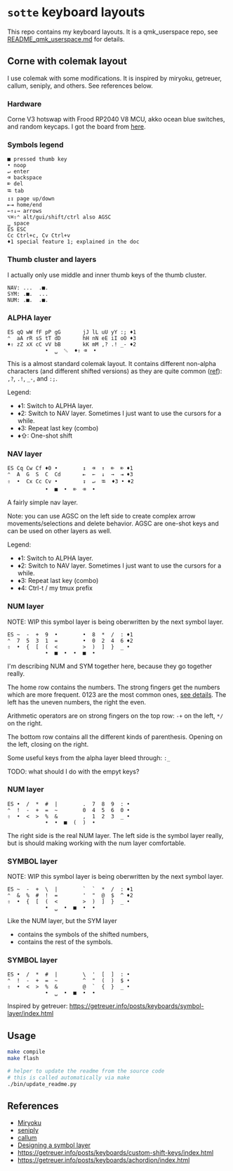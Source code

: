 # `sotte` keyboard layouts

This repo contains my keyboard layouts.
It is a qmk_userspace repo, see [README_qmk_userspace.md](README_qmk_userspace.md) for details.

## Corne with colemak layout

I use colemak with some modifications.
It is inspired by miryoku, getreuer, callum, seniply, and others.
See references below.

### Hardware

Corne V3 hotswap with Frood RP2040 V8 MCU, akko ocean blue switches, and random keycaps.
I got the board from [here](https://42keebs.eu/shop/kits/pro-micro-based/corne-cherry-v3-hotswap-split-ergo-40-kit/).

<!-- REPLACE_MARKER_START -->
### Symbols legend

```text
■ pressed thumb key
• noop
↵ enter
⌫ backspace
⌦ del
⭾ tab
↥↧ page up/down
⇤⇥ home/end
←↑↓→ arrows
⌥⌘⇧⌃ alt/gui/shift/ctrl also AGSC
␣ space
ES ESC
Cc Ctrl+c, Cv Ctrl+v
♦1 special feature 1; explained in the doc
```

### Thumb cluster and layers

I actually only use middle and inner thumb keys of the thumb cluster.

```text
NAV: ...  .■.
SYM: .■.  ...
NUM: .■.  .■.
```

### ALPHA layer

```text
ES qQ wW fF pP gG       jJ lL uU yY :; ♦1
⌃  aA rR sS tT dD       hH nN eE iI oO ♦3
♦⇧ zZ xX cC vV bB       kK mM ,? .! _- ♦2
            •  ␣  ␛  ♦⇧ ⌫  •
```

This is a almost standard colemak layout.
It contains different non-alpha characters (and different shifted versions)
as they are quite common ([ref](https://getreuer.info/posts/keyboards/symbol-layer/index.html#symbol-character-frequencies)):
`,?`, `.!`, `_-`, and `:;`.

Legend:

- ♦1: Switch to ALPHA layer.
- ♦2: Switch to NAV layer. Sometimes I just want to use the cursors for a while.
- ♦3: Repeat last key (combo)
- ♦⇧: One-shot shift

### NAV layer

```text
ES Cq Cw Cf ♦0 •        ↥  ⌫  ↑  ⌦  ⌦ ♦1
⌃  A  G  S  C  Cd       ⇤  ←  ↓  →  ⇥ ♦3
⇧  •  Cx Cc Cv •        ↧  ↵  ⭾  ♦3 • ♦2
            •  ■  •  ⌦  ⌫  •
```

A fairly simple nav layer.

Note: you can use AGSC on the left side to create complex arrow movements/selections
and delete behavior.
AGSC are one-shot keys and can be used on other layers as well.

Legend:

- ♦1: Switch to ALPHA layer.
- ♦2: Switch to NAV layer. Sometimes I just want to use the cursors for a while.
- ♦3: Repeat last key (combo)
- ♦4: Ctrl-t / my tmux prefix

### NUM layer

NOTE: WIP this symbol layer is being oberwritten by the next symbol layer.

```text
ES ~  -  +  9  •        •  8  *  /  : ♦1
⌃  7  5  3  1  =        •  0  2  4  6 ♦2
⇧  •  {  [  (  <        >  )  ]  }  _ •
            •  ■  •  •  ■  •
```

I'm describing NUM and SYM together here, because they go together really.

The home row contains the numbers.
The strong fingers get the numbers which are more frequent.
0123 are the most common ones,
[see details](https://getreuer.info/posts/keyboards/symbol-layer/index.html#my-symbol-layer).
The left has the uneven numbers, the right the even.

Arithmetic operators are on strong fingers on the top row:
`-+` on the left, `*/` on the right.

The bottom row contains all the different kinds of parenthesis.
Opening on the left, closing on the right.

Some useful keys from the alpha layer bleed through: `:_`

TODO: what should I do with the empyt keys?

### NUM layer

```text
ES •  /  *  #  |        .  7  8  9  : •
⌃  !  -  +  =  ~        0  4  5  6  0 •
⇧  •  <  >  %  &        ,  1  2  3  _ •
            •  •  ■  (  )  •
```

The right side is the real NUM layer.
The left side is the symbol layer really,
but is should making working with the num layer comfortable.


### SYMBOL layer

NOTE: WIP this symbol layer is being oberwritten by the next symbol layer.

```text
ES ~  -  +  \  |        `  `  *  /  : ♦1
⌃  &  %  #  !  =        '  "  @  $  ^ ♦2
⇧  •  {  [  (  <        >  )  ]  }  _ •
            •  ␣  •  ■  •  •
```

Like the NUM layer, but the SYM layer

- contains the symbols of the shifted numbers,
- contains the rest of the symbols.

### SYMBOL layer

```text
ES •  /  *  #  |        \  '  [  ]  : •
⌃  !  -  +  =  ~        ^  "  (  )  $ •
⇧  •  <  >  %  &        @  `  {  }  _ •
            •  ␣  •  ■  •  •
```

Inspired by getreuer:
https://getreuer.info/posts/keyboards/symbol-layer/index.html

<!-- REPLACE_MARKER_END -->

## Usage

```bash
make compile
make flash

# helper to update the readme from the source code
# this is called automatically via make
./bin/update_readme.py
```

## References

- [Miryoku](https://github.com/manna-harbour/miryoku)
- [seniply](https://stevep99.github.io/seniply/)
- [callum](https://keymapdb.com/keymaps/callum_oakley/)
- [Designing a symbol layer](https://getreuer.info/posts/keyboards/symbol-layer/index.html)
- https://getreuer.info/posts/keyboards/custom-shift-keys/index.html
- https://getreuer.info/posts/keyboards/achordion/index.html